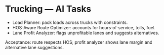 # Trucking — AI Tasks

- Load Planner: pack loads across trucks with constraints.
- HOS‑Aware Route Optimizer: accounts for hours‑of‑service, tolls, fuel.
- Lane Profit Analyzer: flags unprofitable lanes and suggests alternatives.

Acceptance: route respects HOS; profit analyzer shows lane margin and alternative lane suggestions.
